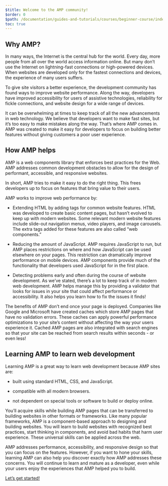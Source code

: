 ```yaml
---
$title: Welcome to the AMP community!
$order: 0
$path: /documentation/guides-and-tutorials/courses/beginner-course/index.html
toc: true
---
```


<!-- [TOC] -->

## Why AMP?

In many ways, the Internet is the central hub for the world. Every day, more people from all over the world access information online. But many don’t use the Internet on lightning-fast connections or high-powered devices. When websites are developed only for the fastest connections and devices, the experience of many users suffers.

To give site visitors a better experience, the development community has found ways to improve website performance. Along the way, developers have improved accessibility for users of assistive technologies, reliability for fickle connections, and website design for a wide range of devices.

It can be overwhelming at times to keep track of all the new advancements in web technology. We believe that developers want to make fast sites, but it’s too easy to make mistakes along the way.
That’s where AMP comes in. AMP was created to make it easy for developers to focus on building better features without giving customers a poor user experience.

## How AMP helps

AMP is a web components library that enforces best practices for the Web. AMP addresses common development obstacles to allow for the design of performant, accessible, and responsive websites.

In short, AMP tries to make it easy to do the right thing. This frees developers up to focus on features that bring value to their users.

AMP works to improve web performance by:

- Extending HTML by adding tags for common website features. HTML was developed to create basic content pages, but hasn’t evolved to keep up with modern websites. Some relevant modern website features include slide-out navigation menus, video players, and image carousels. The extra tags added for these features are also called “web components.”

- Reducing the amount of JavaScript. AMP requires JavaScript to run, but AMP places restrictions on where and how JavaScript can be used elsewhere on your pages. This restriction can dramatically improve performance on mobile devices. AMP components provide much of the functionality that developers used JavaScript for in the first place.

- Detecting problems early and often during the course of website development. As we’ve stated, there’s a lot to keep track of in modern web development. AMP helps manage this by providing a validator that looks for issues in your site that could affect performance or accessibility. It also helps you learn how to fix the issues it finds!

The benefits of AMP don’t end once your page is deployed. Companies like Google and Microsoft have created caches which store AMP pages that have no validation errors. These caches can apply powerful performance optimizations to your site’s content without affecting the way your users experience it. Cached AMP pages are also integrated with search engines so that your site can be reached from search results within seconds - or even less!

## Learning AMP to learn web development

Learning AMP is a great way to learn web development because AMP sites are:

- built using standard HTML, CSS, and JavaScript.

- compatible with all modern browsers.

- not dependent on special tools or software to build or deploy online.

You’ll acquire skills while building AMP pages that can be transferred to building websites in other formats or frameworks. Like many popular frameworks, AMP is a component-based approach to designing and building websites. You will learn to build websites with recognized best practices, start thinking in components, and avoid bad habits that harm user experience. These universal skills can be applied across the web.

AMP addresses performance, accessibility, and responsive design so that you can focus on the features. However, if you want to hone your skills, learning AMP can also help you discover exactly how AMP addresses these concerns. You will continue to learn and mature as a developer, even while your users enjoy the experiences that AMP helped you to build.

<div class="prev-next-buttons">
<a class="button" href="{{g.doc('/content/amp-dev/documentation/guides-and-tutorials/courses/beginner-course/course-introduction.md', locale=doc.locale).url.path}}"><span class="arrow-next">Let’s get started!</span></a>
</div>
